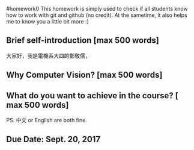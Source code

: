 #homework0
This homework is simply used to check if all students know how to work with git and github (no credit).
At the sametime, it also helps me to know you a little bit more :)

## Brief self-introduction [max 500 words]
大家好，我是電機系大四的鄭敬儒，
## Why Computer Vision? [max 500 words]

## What do you want to achieve in the course? [ max 500 words]

PS. 中文 or English are both fine.

## Due Date: Sept. 20, 2017
